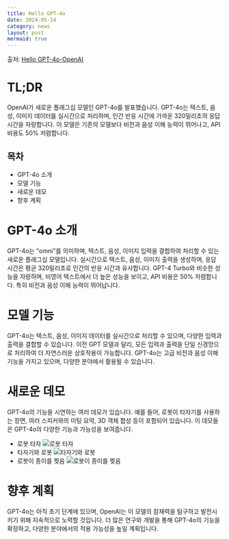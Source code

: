 ```yaml
---
title: Hello GPT-4o
date: 2024-05-14
category: news
layout: post
mermaid: true
---
```

출처: [Hello GPT-4o-OpenAI](https://openai.com/index/hello-gpt-4o/)

# TL;DR
OpenAI가 새로운 플래그십 모델인 GPT-4o를 발표했습니다. GPT-4o는 텍스트, 음성, 이미지 데이터를 실시간으로 처리하며, 인간 반응 시간에 가까운 320밀리초의 응답 시간을 자랑합니다. 이 모델은 기존의 모델보다 비전과 음성 이해 능력이 뛰어나고, API 비용도 50% 저렴합니다.

## 목차
- GPT-4o 소개
- 모델 기능
- 새로운 데모
- 향후 계획

# GPT-4o 소개
GPT-4o는 "omni"를 의미하며, 텍스트, 음성, 이미지 입력을 결합하여 처리할 수 있는 새로운 플래그십 모델입니다. 실시간으로 텍스트, 음성, 이미지 출력을 생성하며, 응답 시간은 평균 320밀리초로 인간의 반응 시간과 유사합니다. GPT-4 Turbo와 비슷한 성능을 자랑하며, 비영어 텍스트에서 더 높은 성능을 보이고, API 비용은 50% 저렴합니다. 특히 비전과 음성 이해 능력이 뛰어납니다.

# 모델 기능
GPT-4o는 텍스트, 음성, 이미지 데이터를 실시간으로 처리할 수 있으며, 다양한 입력과 출력을 결합할 수 있습니다. 이전 GPT 모델과 달리, 모든 입력과 출력을 단일 신경망으로 처리하여 더 자연스러운 상호작용이 가능합니다. GPT-4o는 고급 비전과 음성 이해 기능을 가지고 있으며, 다양한 분야에서 활용될 수 있습니다.

# 새로운 데모
GPT-4o의 기능을 시연하는 여러 데모가 있습니다. 예를 들어, 로봇이 타자기를 사용하는 장면, 여러 스피커와의 미팅 요약, 3D 객체 합성 등이 포함되어 있습니다. 이 데모들은 GPT-4o의 다양한 기능과 가능성을 보여줍니다.

- 로봇 타자 ![로봇 타자](https://cdn.openai.com/hello-gpt-4o/robot-writers-block-01.jpg)
- 타자기와 로봇 ![타자기와 로봇](https://cdn.openai.com/hello-gpt-4o/robot-writers-block-02.jpg)
- 로봇이 종이를 찢음 ![로봇이 종이를 찢음](https://cdn.openai.com/hello-gpt-4o/robot-writers-block-03.jpg)

# 향후 계획
GPT-4o는 아직 초기 단계에 있으며, OpenAI는 이 모델의 잠재력을 탐구하고 발전시키기 위해 지속적으로 노력할 것입니다. 더 많은 연구와 개발을 통해 GPT-4o의 기능을 확장하고, 다양한 분야에서의 적용 가능성을 높일 계획입니다.
